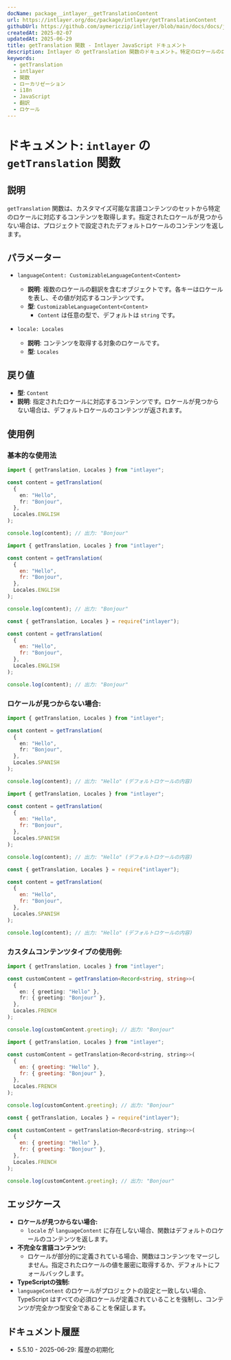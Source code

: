 ```yaml
---
docName: package__intlayer__getTranslationContent
url: https://intlayer.org/doc/package/intlayer/getTranslationContent
githubUrl: https://github.com/aymericzip/intlayer/blob/main/docs/docs/ja/packages/intlayer/getTranslationContent.md
createdAt: 2025-02-07
updatedAt: 2025-06-29
title: getTranslation 関数 - Intlayer JavaScript ドキュメント
description: Intlayer の getTranslation 関数のドキュメント。特定のロケールのローカライズされたコンテンツを取得し、デフォルトロケールにフォールバックします。
keywords:
  - getTranslation
  - intlayer
  - 関数
  - ローカリゼーション
  - i18n
  - JavaScript
  - 翻訳
  - ロケール
---
```


# ドキュメント: `intlayer` の `getTranslation` 関数

## 説明

`getTranslation` 関数は、カスタマイズ可能な言語コンテンツのセットから特定のロケールに対応するコンテンツを取得します。指定されたロケールが見つからない場合は、プロジェクトで設定されたデフォルトロケールのコンテンツを返します。

## パラメーター

- `languageContent: CustomizableLanguageContent<Content>`

  - **説明**: 複数のロケールの翻訳を含むオブジェクトです。各キーはロケールを表し、その値が対応するコンテンツです。
  - **型**: `CustomizableLanguageContent<Content>`
    - `Content` は任意の型で、デフォルトは `string` です。

- `locale: Locales`

  - **説明**: コンテンツを取得する対象のロケールです。
  - **型**: `Locales`

## 戻り値

- **型**: `Content`
- **説明**: 指定されたロケールに対応するコンテンツです。ロケールが見つからない場合は、デフォルトロケールのコンテンツが返されます。

## 使用例

### 基本的な使用法

```typescript codeFormat="typescript"
import { getTranslation, Locales } from "intlayer";

const content = getTranslation(
  {
    en: "Hello",
    fr: "Bonjour",
  },
  Locales.ENGLISH
);

console.log(content); // 出力: "Bonjour"
```

```javascript codeFormat="esm"
import { getTranslation, Locales } from "intlayer";

const content = getTranslation(
  {
    en: "Hello",
    fr: "Bonjour",
  },
  Locales.ENGLISH
);

console.log(content); // 出力: "Bonjour"
```

```javascript codeFormat="commonjs"
const { getTranslation, Locales } = require("intlayer");

const content = getTranslation(
  {
    en: "Hello",
    fr: "Bonjour",
  },
  Locales.ENGLISH
);

console.log(content); // 出力: "Bonjour"
```

### ロケールが見つからない場合:

```typescript codeFormat="typescript"
import { getTranslation, Locales } from "intlayer";

const content = getTranslation(
  {
    en: "Hello",
    fr: "Bonjour",
  },
  Locales.SPANISH
);

console.log(content); // 出力: "Hello" (デフォルトロケールの内容)
```

```javascript codeFormat="esm"
import { getTranslation, Locales } from "intlayer";

const content = getTranslation(
  {
    en: "Hello",
    fr: "Bonjour",
  },
  Locales.SPANISH
);

console.log(content); // 出力: "Hello" (デフォルトロケールの内容)
```

```javascript codeFormat="commonjs"
const { getTranslation, Locales } = require("intlayer");

const content = getTranslation(
  {
    en: "Hello",
    fr: "Bonjour",
  },
  Locales.SPANISH
);

console.log(content); // 出力: "Hello" (デフォルトロケールの内容)
```

### カスタムコンテンツタイプの使用例:

```typescript codeFormat="typescript"
import { getTranslation, Locales } from "intlayer";

const customContent = getTranslation<Record<string, string>>(
  {
    en: { greeting: "Hello" },
    fr: { greeting: "Bonjour" },
  },
  Locales.FRENCH
);

console.log(customContent.greeting); // 出力: "Bonjour"
```

```javascript codeFormat="esm"
import { getTranslation, Locales } from "intlayer";

const customContent = getTranslation<Record<string, string>>(
  {
    en: { greeting: "Hello" },
    fr: { greeting: "Bonjour" },
  },
  Locales.FRENCH
);

console.log(customContent.greeting); // 出力: "Bonjour"
```

```javascript codeFormat="commonjs"
const { getTranslation, Locales } = require("intlayer");

const customContent = getTranslation<Record<string, string>>(
  {
    en: { greeting: "Hello" },
    fr: { greeting: "Bonjour" },
  },
  Locales.FRENCH
);

console.log(customContent.greeting); // 出力: "Bonjour"
```

## エッジケース

- **ロケールが見つからない場合:**
  - `locale` が `languageContent` に存在しない場合、関数はデフォルトのロケールのコンテンツを返します。
- **不完全な言語コンテンツ:**
  - ロケールが部分的に定義されている場合、関数はコンテンツをマージしません。指定されたロケールの値を厳密に取得するか、デフォルトにフォールバックします。
- **TypeScriptの強制:**
- `languageContent` のロケールがプロジェクトの設定と一致しない場合、TypeScript はすべての必須ロケールが定義されていることを強制し、コンテンツが完全かつ型安全であることを保証します。

## ドキュメント履歴

- 5.5.10 - 2025-06-29: 履歴の初期化
